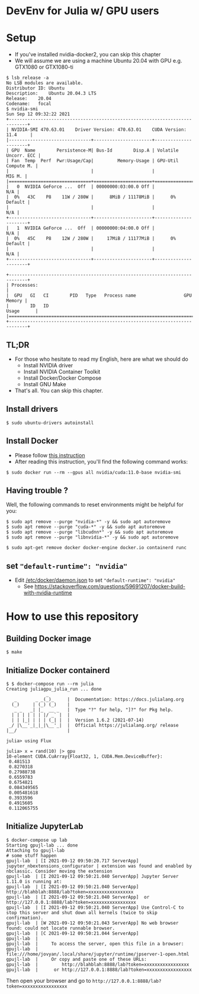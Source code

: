 # DevEnv for Julia w/ GPU users

# Setup

- If you've installed nvidia-docker2, you can skip this chapter
- We will assume we are using a machine Ubuntu 20.04 with GPU e.g. GTX1080 or GTX1080-ti

```console
$ lsb_release -a
No LSB modules are available.
Distributor ID:	Ubuntu
Description:	Ubuntu 20.04.3 LTS
Release:	20.04
Codename:	focal
$ nvidia-smi
Sun Sep 12 09:32:22 2021       
+-----------------------------------------------------------------------------+
| NVIDIA-SMI 470.63.01    Driver Version: 470.63.01    CUDA Version: 11.4     |
|-------------------------------+----------------------+----------------------+
| GPU  Name        Persistence-M| Bus-Id        Disp.A | Volatile Uncorr. ECC |
| Fan  Temp  Perf  Pwr:Usage/Cap|         Memory-Usage | GPU-Util  Compute M. |
|                               |                      |               MIG M. |
|===============================+======================+======================|
|   0  NVIDIA GeForce ...  Off  | 00000000:03:00.0 Off |                  N/A |
|  0%   43C    P8    11W / 280W |      8MiB / 11178MiB |      0%      Default |
|                               |                      |                  N/A |
+-------------------------------+----------------------+----------------------+
|   1  NVIDIA GeForce ...  Off  | 00000000:04:00.0 Off |                  N/A |
|  0%   45C    P8    12W / 280W |     17MiB / 11177MiB |      0%      Default |
|                               |                      |                  N/A |
+-------------------------------+----------------------+----------------------+
                                                                               
+-----------------------------------------------------------------------------+
| Processes:                                                                  |
|  GPU   GI   CI        PID   Type   Process name                  GPU Memory |
|        ID   ID                                                   Usage      |
|=============================================================================|
+-----------------------------------------------------------------------------+
```

## TL;DR

- For those who hesitate to read my English, here are what we should do
    - Install NVIDIA driver
    - Install NVIDIA Container Toolkit
    - Install Docker/Docker Compose
    - Install GNU Make
- That's all. You can skip this chapter.

## Install drivers

```console
$ sudo ubuntu-drivers autoinstall
```

## Install Docker

- Please follow [this instruction](https://docs.nvidia.com/datacenter/cloud-native/container-toolkit/install-guide.html#)
- After reading this instruction, you'll find the following command works:

```
$ sudo docker run --rm --gpus all nvidia/cuda:11.0-base nvidia-smi
```

## Having trouble ?

Well, the following commands to reset environments might be helpful for you:

```console
$ sudo apt remove --purge "nvidia-*" -y && sudo apt autoremove
$ sudo apt remove --purge "cuda-*" -y && sudo apt autoremove
$ sudo apt remove --purge "libcudnn*" -y && sudo apt autoremove
$ sudo apt remove --purge "libnvidia-*" -y && sudo apt autoremove
```

```console
$ sudo apt-get remove docker docker-engine docker.io containerd runc
```

## set `"default-runtime": "nvidia"`

- Edit [/etc/docker/daemon.json](https://github.com/nvidia/nvidia-container-runtime#daemon-configuration-file) to set `"default-runtime": "nvidia"`
  - See https://stackoverflow.com/questions/59691207/docker-build-with-nvidia-runtime

# How to use this repository

## Building Docker image

```console
$ make
```

## Initialize Docker containerd

```console
$ $ docker-compose run --rm julia
Creating juliagpu_julia_run ... done
               _
   _       _ _(_)_     |  Documentation: https://docs.julialang.org
  (_)     | (_) (_)    |
   _ _   _| |_  __ _   |  Type "?" for help, "]?" for Pkg help.
  | | | | | | |/ _` |  |
  | | |_| | | | (_| |  |  Version 1.6.2 (2021-07-14)
 _/ |\__'_|_|_|\__'_|  |  Official https://julialang.org/ release
|__/                   |

julia> using Flux

julia> x = rand(10) |> gpu
10-element CUDA.CuArray{Float32, 1, CUDA.Mem.DeviceBuffer}:
 0.481513
 0.8270318
 0.27988738
 0.6559783
 0.6754821
 0.084349565
 0.005481618
 0.3933596
 0.4915605
 0.112065755
```

## Initialize JupyterLab

```console
$ docker-compose up lab
Starting gpujl-lab ... done
Attaching to gpujl-lab
# some stuff happen
gpujl-lab  | [I 2021-09-12 09:50:20.717 ServerApp] jupyter_nbextensions_configurator | extension was found and enabled by nbclassic. Consider moving the extension 
gpujl-lab  | [I 2021-09-12 09:50:21.040 ServerApp] Jupyter Server 1.11.0 is running at:
gpujl-lab  | [I 2021-09-12 09:50:21.040 ServerApp] http://blahblah:8888/lab?token=xxxxxxxxxxxxxxxxx
gpujl-lab  | [I 2021-09-12 09:50:21.040 ServerApp]  or http://127.0.0.1:8888/lab?token=xxxxxxxxxxxxxxxxx
gpujl-lab  | [I 2021-09-12 09:50:21.040 ServerApp] Use Control-C to stop this server and shut down all kernels (twice to skip confirmation).
gpujl-lab  | [W 2021-09-12 09:50:21.043 ServerApp] No web browser found: could not locate runnable browser.
gpujl-lab  | [C 2021-09-12 09:50:21.044 ServerApp]
gpujl-lab  |
gpujl-lab  |     To access the server, open this file in a browser:
gpujl-lab  |         file:///home/jovyan/.local/share/jupyter/runtime/jpserver-1-open.html
gpujl-lab  |     Or copy and paste one of these URLs:
gpujl-lab  |         http://blahblah:8888/lab?token=xxxxxxxxxxxxxxxxx
gpujl-lab  |      or http://127.0.0.1:8888/lab?token=xxxxxxxxxxxxxxxxx
```

Then open your browser and go to `http://127.0.0.1:8888/lab?token=xxxxxxxxxxxxxxxxx`
